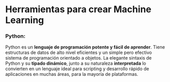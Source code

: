 # Herramientas para crear Machine Learning

### Python:
Python es un **lenguaje de programación potente y fácil de aprender**. Tiene estructuras de datos de alto nivel eficientes y un simple pero efectivo sistema de programación orientado a objetos. La elegante sintaxis de Python y su **tipado dinámico**, junto a su naturaleza **interpretada** lo convierten en un lenguaje ideal para scripting y desarrollo rápido de aplicaciones en muchas áreas, para la mayoría de plataformas.